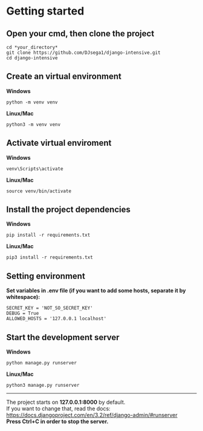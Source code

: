 # Getting started
## Open your cmd, then clone the project
```
cd *your_directory*
git clone https://github.com/DJsega1/django-intensive.git
cd django-intensive
```  
## Create an virtual environment
**Windows**
```
python -m venv venv
```
**Linux/Mac**
```
python3 -m venv venv
```
  
## Activate virtual enviroment
**Windows**
```
venv\Scripts\activate
```
**Linux/Mac**
```
source venv/bin/activate
```

## Install the project dependencies
**Windows**
```
pip install -r requirements.txt
```
**Linux/Mac**
```
pip3 install -r requirements.txt
```
## Setting environment
**Set variables in .env file (if you want to add some hosts, separate it by whitespace):**
```
SECRET_KEY = 'NOT_SO_SECRET_KEY'
DEBUG = True
ALLOWED_HOSTS = '127.0.0.1 localhost'
```
## Start the development server
**Windows**
```
python manage.py runserver
```  
**Linux/Mac**
```
python3 manage.py runserver
```
___
The project starts on **127.0.0.1:8000** by default.  
If you want to change that, read the docs:  
https://docs.djangoproject.com/en/3.2/ref/django-admin/#runserver  
**Press Ctrl+C in order to stop the server.**
